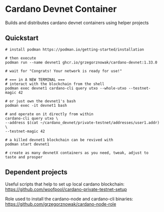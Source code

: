 # Cardano Devnet Container

Builds and distributes cardano devnet containers using helper projects

## Quickstart

```
# install podman https://podman.io/getting-started/installation

# then execute
podman run --name devnet1 ghcr.io/grzegorznowak/cardano-devnet:1.33.0

# wait for "Congrats! Your network is ready for use!"

# === in A NEW TERMINAL ===
# interact with the blockchain from the shell
podman exec devnet1 cardano-cli query utxo --whole-utxo --testnet-magic 42

# or just own the devnet1's bash 
podman exec -it devnet1 bash

# and operate on it directly from within
cardano-cli query utxo \
--address $(cat ~/cardano_devnet/private-testnet/addresses/user1.addr) \
--testnet-magic 42

# a killed devnet1 blockchain can be revived with
podman start devnet1

# create as many devnetX containers as you need, tweak, adjust to taste and prosper 
```

## Dependent projects

Useful scripts that help to set up local cardano blockchain:
https://github.com/woofpool/cardano-private-testnet-setup

Role used to install the cardano-node and cardano-cli binaries: 
https://github.com/grzegorznowak/cardano-node-role


